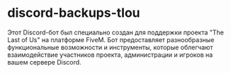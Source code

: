 # discord-backups-tlou
Этот Discord-бот был специально создан для поддержки проекта "The Last of Us" на платформе FiveM. Бот предоставляет разнообразные функциональные возможности и инструменты, которые облегчают взаимодействие участников проекта, администрации и игроков на вашем сервере Discord.

